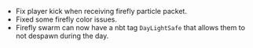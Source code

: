 - Fix player kick when receiving firefly particle packet.
- Fixed some firefly color issues.
- Firefly swarm can now have a nbt tag `DayLightSafe` that allows them to not despawn during the day.